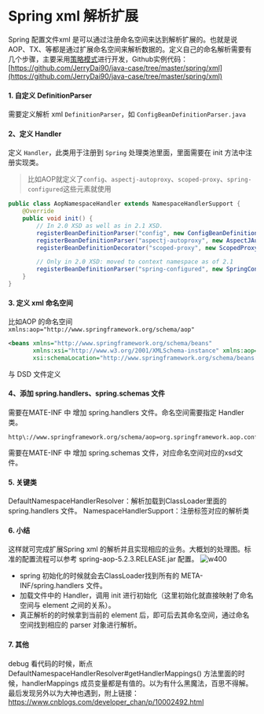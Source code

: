 # Spring xml 解析扩展

Spring 配置文件xml 是可以通过注册命名空间来达到解析扩展的。也就是说 AOP、TX、等都是通过扩展命名空间来解析数据的。定义自己的命名解析需要有几个步骤，主要采用[策略模式](https://www.runoob.com/design-pattern/strategy-pattern.html)进行开发，Github实例代码：[https://github.com/JerryDai90/java-case/tree/master/spring/xml](https://github.com/JerryDai90/java-case/tree/master/spring/xml)

#### 1. 自定义 DefinitionParser
需要定义解析 xml `DefinitionParser`，如 `ConfigBeanDefinitionParser.java`

#### 2、定义 Handler
定义 `Handler`，此类用于注册到 `Spring` 处理类池里面，里面需要在 init 方法中注册实现类。

> 比如AOP就定义了`config`、`aspectj-autoproxy`、`scoped-proxy`、`spring-configured`这些元素就使用

```java
public class AopNamespaceHandler extends NamespaceHandlerSupport {
	@Override
	public void init() {
		// In 2.0 XSD as well as in 2.1 XSD.
		registerBeanDefinitionParser("config", new ConfigBeanDefinitionParser());
		registerBeanDefinitionParser("aspectj-autoproxy", new AspectJAutoProxyBeanDefinitionParser());
		registerBeanDefinitionDecorator("scoped-proxy", new ScopedProxyBeanDefinitionDecorator());

		// Only in 2.0 XSD: moved to context namespace as of 2.1
		registerBeanDefinitionParser("spring-configured", new SpringConfiguredBeanDefinitionParser());
	}
}
```

#### 3. 定义 xml 命名空间

比如AOP 的命名空间 `xmlns:aop="http://www.springframework.org/schema/aop"`

```xml
<beans xmlns="http://www.springframework.org/schema/beans"
       xmlns:xsi="http://www.w3.org/2001/XMLSchema-instance" xmlns:aop="http://www.springframework.org/schema/aop"
       xsi:schemaLocation="http://www.springframework.org/schema/beans http://www.springframework.org/schema/beans/spring-beans.xsd http://www.springframework.org/schema/aop http://www.springframework.org/schema/aop/spring-aop.xsd">

```
与 DSD 文件定义

#### 4、添加 spring.handlers、spring.schemas 文件
需要在MATE-INF 中 增加 spring.handlers 文件。命名空间需要指定 Handler 类。

```
http\://www.springframework.org/schema/aop=org.springframework.aop.config.AopNamespaceHandler
```
需要在MATE-INF 中 增加 spring.schemas 文件，对应命名空间对应的xsd文件。

#### 5. 关键类
DefaultNamespaceHandlerResolver：解析加载到ClassLoader里面的  spring.handlers 文件。
NamespaceHandlerSupport：注册标签对应的解析类

#### 6. 小结
这样就可完成扩展Spring xml 的解析并且实现相应的业务。大概划的处理图。标准的配置流程可以参考 spring-aop-5.2.3.RELEASE.jar 配置。
![w400](http://img.lsof.fun/2020-05-04-15885707470215.jpg)

* spring 初始化的时候就会去ClassLoader找到所有的 META-INF/spring.handlers 文件。
* 加载文件中的 Handler，调用 init 进行初始化（这里初始化就直接映射了命名空间与 element 之间的关系）。
* 真正解析的的时候拿到当前的 element 后，即可后去其命名空间，通过命名空间找到相应的 parser 对象进行解析。

#### 7. 其他
debug 看代码的时候，断点DefaultNamespaceHandlerResolver#getHandlerMappings() 方法里面的时候，handlerMappings 成员变量都是有值的。以为有什么黑魔法，百思不得解。最后发现另外以为大神也遇到，附上链接：https://www.cnblogs.com/developer_chan/p/10002492.html


